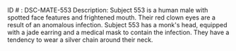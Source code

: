 ID # : DSC-MATE-553
Description: Subject 553 is a human male with spotted face features and frightened mouth. Their red clown eyes are a result of an anomalous infection. Subject 553 has a monk's head, equipped with a jade earring and a medical mask to contain the infection. They have a tendency to wear a silver chain around their neck.